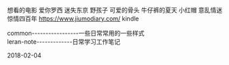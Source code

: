 想看的电影
爱你罗西  迷失东京 野孩子 可爱的骨头  牛仔裤的夏天 小红帽 意乱情迷 惊情四百年
https://www.jiumodiary.com/ kindle

common-----------------一些日常常用的一些样式																	
leran-note-------------日常学习工作笔记

2018-02-04